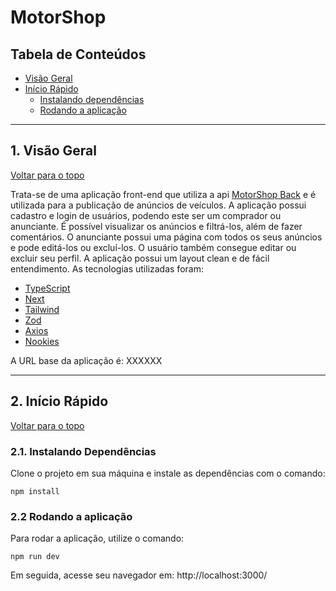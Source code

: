 # MotorShop

## Tabela de Conteúdos

- [Visão Geral](#1-visão-geral)
- [Início Rápido](#2-início-rápido)
  - [Instalando dependências](#21-instalando-dependências)
  - [Rodando a aplicação](#22-rodando-a-aplicação)

---

## 1. Visão Geral

[ Voltar para o topo ](#tabela-de-conteúdos)

Trata-se de uma aplicação front-end que utiliza a api [MotorShop Back](#https://github.com/m6-t14-grupo35/motor-shop-back) e é utilizada para a publicação de anúncios de veículos. A aplicação possui cadastro e login de usuários, podendo este ser um comprador ou anunciante. É possível visualizar os anúncios e filtrá-los, além de fazer comentários. O anunciante possui uma página com todos os seus anúncios e pode editá-los ou excluí-los. O usuário também consegue editar ou excluir seu perfil. A aplicação possui um layout clean e de fácil entendimento. As tecnologias utilizadas foram:

- [TypeScript](https://www.typescriptlang.org/)
- [Next](https://nextjs.org/)
- [Tailwind](https://tailwindcss.com/)
- [Zod](https://zod.dev/)
- [Axios](https://axios-http.com/ptbr/docs/intro)
- [Nookies](https://www.npmjs.com/package/nookies)

A URL base da aplicação é: XXXXXX

---

## 2. Início Rápido

[ Voltar para o topo ](#tabela-de-conteúdos)

### 2.1. Instalando Dependências

Clone o projeto em sua máquina e instale as dependências com o comando:

```shell
npm install
```

### 2.2 Rodando a aplicação

Para rodar a aplicação, utilize o comando:

```
npm run dev
```

Em seguida, acesse seu navegador em: http://localhost:3000/
